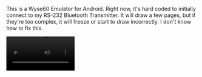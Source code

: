This is a Wyse60 Emulator for Android. Right now, it's hard coded to initially connect to my RS-232 Bluetooth Transmitter. It will draw a few pages, but if they're too complex, it will freeze or start to draw incorrectly. I don't know how to fix this.

<video src='[your URL here](https://youtu.be/AaAugfmV7lA)' width=180/>
